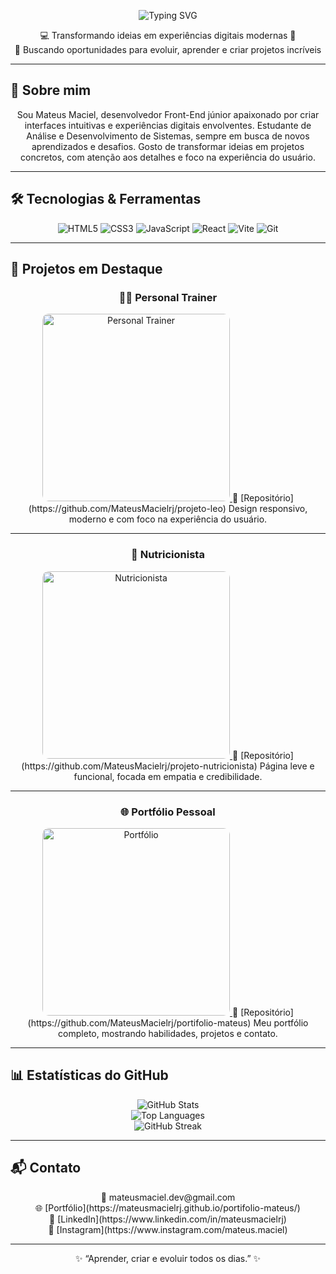 <!-- Banner de digitação animado -->
<p align="center">
  <img src="https://readme-typing-svg.demolab.com?font=Fira+Code&size=32&pause=1000&color=14F195&width=600&lines=Olá,+sou+Mateus+Maciel;Desenvolvedor+Front-End+Júnior" alt="Typing SVG"/>
</p>

<p align="center">
💻 Transformando ideias em experiências digitais modernas 🚀<br>
🎯 Buscando oportunidades para evoluir, aprender e criar projetos incríveis
</p>

---

## 🧠 Sobre mim
<p align="center">
Sou Mateus Maciel, desenvolvedor Front-End júnior apaixonado por criar interfaces intuitivas e experiências digitais envolventes.  
Estudante de Análise e Desenvolvimento de Sistemas, sempre em busca de novos aprendizados e desafios.  
Gosto de transformar ideias em projetos concretos, com atenção aos detalhes e foco na experiência do usuário.
</p>

---

## 🛠️ Tecnologias & Ferramentas
<div align="center">

![HTML5](https://img.shields.io/badge/HTML5-E34F26?style=for-the-badge&logo=html5&logoColor=white)
![CSS3](https://img.shields.io/badge/CSS3-1572B6?style=for-the-badge&logo=css3&logoColor=white)
![JavaScript](https://img.shields.io/badge/JavaScript-F7DF1E?style=for-the-badge&logo=javascript&logoColor=black)
![React](https://img.shields.io/badge/React-20232A?style=for-the-badge&logo=react&logoColor=61DAFB)
![Vite](https://img.shields.io/badge/Vite-646CFF?style=for-the-badge&logo=vite&logoColor=white)
![Git](https://img.shields.io/badge/Git-F05032?style=for-the-badge&logo=git&logoColor=white)

</div>

---

## 💼 Projetos em Destaque

<div align="center">

### 🏋️‍♂️ Personal Trainer
<a href="https://mateusmacielrj.github.io/projeto-leo/">
<img src="https://raw.githubusercontent.com/MateusMacielrj/projeto-leo/main/assets/screenshot.png" alt="Personal Trainer" width="300" style="border-radius:10px;"/>
</a>  
📂 [Repositório](https://github.com/MateusMacielrj/projeto-leo)  
Design responsivo, moderno e com foco na experiência do usuário.

---

### 🥗 Nutricionista
<a href="https://mateusmacielrj.github.io/projeto-nutricionista/">
<img src="https://raw.githubusercontent.com/MateusMacielrj/projeto-nutricionista/main/assets/screenshot.png" alt="Nutricionista" width="300" style="border-radius:10px;"/>
</a>  
📂 [Repositório](https://github.com/MateusMacielrj/projeto-nutricionista)  
Página leve e funcional, focada em empatia e credibilidade.

---

### 🌐 Portfólio Pessoal
<a href="https://mateusmacielrj.github.io/portifolio-mateus/">
<img src="https://raw.githubusercontent.com/MateusMacielrj/portifolio-mateus/main/assets/screenshot.png" alt="Portfólio" width="300" style="border-radius:10px;"/>
</a>  
📂 [Repositório](https://github.com/MateusMacielrj/portifolio-mateus)  
Meu portfólio completo, mostrando habilidades, projetos e contato.

</div>

---

## 📊 Estatísticas do GitHub
<div align="center">

![GitHub Stats](https://github-readme-stats.vercel.app/api?username=MateusMacielrj&show_icons=true&theme=tokyonight&hide_border=true&border_radius=8)  
![Top Languages](https://github-readme-stats.vercel.app/api/top-langs/?username=MateusMacielrj&layout=compact&theme=tokyonight&hide_border=true&border_radius=8)  
![GitHub Streak](https://github-readme-streak-stats.herokuapp.com/?user=MateusMacielrj&theme=tokyonight)

</div>

---

## 📬 Contato
<p align="center">
📧 mateusmaciel.dev@gmail.com<br>
🌐 [Portfólio](https://mateusmacielrj.github.io/portifolio-mateus/)<br>
💼 [LinkedIn](https://www.linkedin.com/in/mateusmacielrj)<br>
📸 [Instagram](https://www.instagram.com/mateus.maciel)
</p>

---

<p align="center">
✨ “Aprender, criar e evoluir todos os dias.” ✨
</p>
